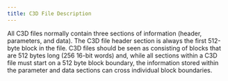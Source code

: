 ```yaml
---
title: C3D File Description
---
```


All C3D files normally contain three sections of information (header, parameters, and data).  The C3D file header section is always the first 512-byte block in the file. C3D files should be seen as consisting of blocks that are 512 bytes long (256 16-bit words) and, while all sections within a C3D file must start on a 512 byte block boundary, the information stored within the parameter and data sections can cross individual block boundaries.
